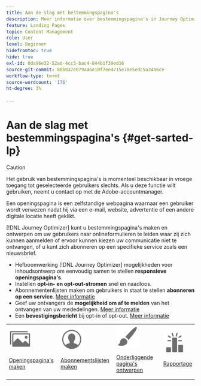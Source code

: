 ```yaml
---
title: Aan de slag met bestemmingspagina's
description: Meer informatie over bestemmingspagina's in Journey Optimizer
feature: Landing Pages
topic: Content Management
role: User
level: Beginner
hidefromtoc: true
hide: true
exl-id: 0da96e32-52ad-4cc3-bac4-844b1f39ed16
source-git-commit: 88b037e079a46e10f7ee4715e78e5edc5a34a6ce
workflow-type: tm+mt
source-wordcount: '176'
ht-degree: 3%

---
```


# Aan de slag met bestemmingspagina&#39;s {#get-sarted-lp}

>[!CAUTION]
>
>Het gebruik van bestemmingspagina&#39;s is momenteel beschikbaar in vroege toegang tot geselecteerde gebruikers slechts. Als u deze functie wilt gebruiken, neemt u contact op met de Adobe-accountmanager.

Een openingspagina is een zelfstandige webpagina waarnaar een gebruiker wordt verwezen nadat hij via een e-mail, website, advertentie of een andere digitale locatie heeft geklikt.

<!--The landing page is driven toward a business goal like joining a subscription list, buying products, get to know more, etc. If the user takes that desired action, the landing page has converted. Landing pages often contain online forms that are used by marketers to acquire new consumers or get to know better their existing customers and nurture them.-->

[!DNL Journey Optimizer] kunt u bestemmingspagina&#39;s maken en ontwerpen om uw gebruikers naar onlineformulieren te leiden waar zij zich kunnen aanmelden of ervoor kunnen kiezen uw communicatie niet te ontvangen, of u kunt zich abonneren op een specifieke service zoals een nieuwsbrief.

<!--Landing pages are online forms that are used by marketers to capture information on audiences, offer subscriptions to a service, display data and grow your database. These can also be used for acquiring or updating existing profiles.-->

<!--[!DNL Journey Optimizer] now allows you to:
* Easily build landing pages to make users subscribe to your communications.
* Enable your customers to opt-in or opt-out from your communications.
To move to RN-->

* Hefboomwerking [!DNL Journey Optimizer] mogelijkheden voor inhoudsontwerp om eenvoudig samen te stellen **responsieve openingspagina&#39;s**.
* Instellen **opt-in- en opt-out-stromen** snel en naadloos.
* Abonnementenlijsten maken om gebruikers in staat te stellen **abonneren op een service**. [Meer informatie](lp-use-cases.md#subscription-to-a-service)
* Geef uw ontvangers de **mogelijkheid om af te melden** van het ontvangen van uw mededelingen. [Meer informatie](lp-use-cases.md#opt-out)
* Een **bevestigingsbericht** bij opt-in of opt-out. [Meer informatie](lp-use-cases.md#send-confirmation-email)

<table>
<tr>
<td><img src="../assets/do-not-localize/icon_assets.svg" width="60px"><p><a href="create-lp.md">Openingspagina's maken</a></p></td>
<td><img src="../assets/do-not-localize/icon_personalization.svg" width="60px"><p><a href="subscription-list.md">Abonnementslijsten maken</a></p></td>
<td><img src="../assets/do-not-localize/icon_design.svg" width="60px"><p><a href="design-lp.md">Onderliggende pagina's ontwerpen</a></p></td>
<td><img src="../assets/do-not-localize/monitor.svg" width="60px"><p><a href="lp-report.md">Rapportage</a></p></td>
</tr>
</table>

<!--

<td><img src="../assets/do-not-localize/icon_messages.svg" width="60px"><p><a href="lp-use-cases.md">Use cases</a></p></td>

-->
